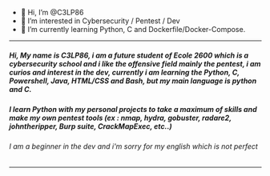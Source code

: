 - 👋 Hi, I’m @C3LP86
- 👀 I’m interested in Cybersecurity / Pentest / Dev
- 🌱 I’m currently learning Python, C and Dockerfile/Docker-Compose.

----

##### Hi, My name is C3LP86, i am a future student of Ecole 2600 which is a cybersecurity school and i like the offensive field mainly the pentest, i am curios and interest in the dev, currently i am learning the Python, C, Powershell, Java, HTML/CSS and Bash, but my main language is python and C.

##### I learn Python with my personal projects to take a maximum of skills and make my own pentest tools (ex : nmap, hydra, gobuster, radare2, johntheripper, Burp suite, CrackMapExec, etc..)

###### I am a beginner in the dev and i'm sorry for my english which is not perfect

----


